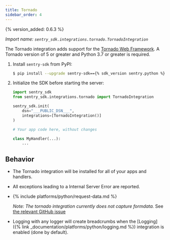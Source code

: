 ```yaml
---
title: Tornado
sidebar_order: 4
---
```


{% version_added: 0.6.3 %}

<!-- WIZARD -->
*Import name: `sentry_sdk.integrations.tornado.TornadoIntegration`*

The Tornado integration adds support for the [Tornado Web
Framework](https://www.tornadoweb.org/). A Tornado version of 5 or greater and
Python 3.7 or greater is required.

1. Install `sentry-sdk` from PyPI:

    ```bash
    $ pip install --upgrade sentry-sdk=={% sdk_version sentry.python %}
    ```

2.  Initialize the SDK before starting the server:

    ```python
    import sentry_sdk
    from sentry_sdk.integrations.tornado import TornadoIntegration
    
    sentry_sdk.init(
        dsn="___PUBLIC_DSN___",
        integrations=[TornadoIntegration()]
    )

    # Your app code here, without changes

    class MyHandler(...):
        ...
    ```

<!-- ENDWIZARD -->

## Behavior

* The Tornado integration will be installed for all of your apps and handlers.

* All exceptions leading to a Internal Server Error are reported.

* {% include platforms/python/request-data.md %}

  *Note: The tornado integration currently does not capture formdata.* See [the
  relevant GitHub issue](https://github.com/getsentry/sentry-python/issues/221)

* Logging with any logger will create breadcrumbs when
  the [Logging]({% link _documentation/platforms/python/logging.md %})
  integration is enabled (done by default).
